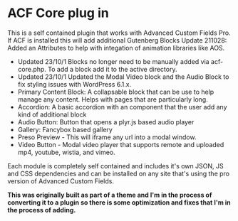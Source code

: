 # ACF Core plug in

This is a self contained plugin that works with Advanced Custom Fields Pro. If ACF is installed this will add additional Gutenberg Blocks
Update 211028: Added an Attributes to help with integation of animation libraries like AOS. 
- Updated 23/10/1 Blocks no longer need to be manually added via acf-core.php. To add a block add it to the active directory.
- Updated 23/10/1 Updated the Modal Video block and the Audio Block to fix styling issues with WordPress 6.1.x.
- Primary Content Block: A collapsable block that can be use to help manage any content. Helps with pages that are particularly long.
- Accordion: A basic accordion with an component that the user add any kind of additional block
- Audio Button: Button that opens a plyr.js based audio player
- Gallery: Fancybox based gallery
- Preso Preview - This will iframe any url into a modal window.
- Video Button - Modal video player that supports remote and uploaded mp4, youtube, wistia, and vimeo.

Each module is completely self contained and includes it's own JSON, JS and CSS dependencies and can be installed on any site that's using the pro version of Advanced Custom Fields.

**This was originally built as part of a theme and I'm in the process of converting it to a plugin so there is some optimization and fixes that I'm in the process of adding.**
